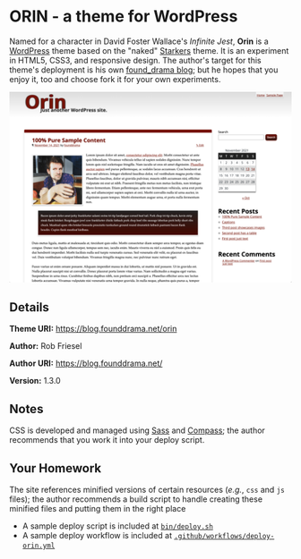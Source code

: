 # ORIN - a theme for WordPress

Named for a character in David Foster Wallace's _Infinite Jest_, **Orin** is a
[WordPress](http://wordpress.org/) theme based on the "naked"
[Starkers](http://starkerstheme.com/) theme. It is an experiment in HTML5, CSS3,
and responsive design. The author's target for this theme's deployment is his
own [found_drama blog](https://blog.founddrama.net); but he hopes that you enjoy
it, too and choose fork it for your own experiments.

![Here's a thumbnail of the Orin theme](./screenshot.png)


## Details

**Theme URI:** <https://blog.founddrama.net/orin>

**Author:** Rob Friesel

**Author URI:** <https://blog.founddrama.net/>

**Version:** 1.3.0


## Notes

CSS is developed and managed using [Sass](http://sass-lang.com/) and
[Compass](http://compass-style.org/); the author recommends that you work it
into your deploy script.


## Your Homework

The site references minified versions of certain resources (_e.g._, `css` and
`js` files); the author recommends a build script to handle creating these
minified files and putting them in the right place

* A sample deploy script is included at [`bin/deploy.sh`](bin/deploy.sh)
* A sample deploy workflow is included at [`.github/workflows/deploy-orin.yml`](.github/workflows/deploy-orin.yml)
